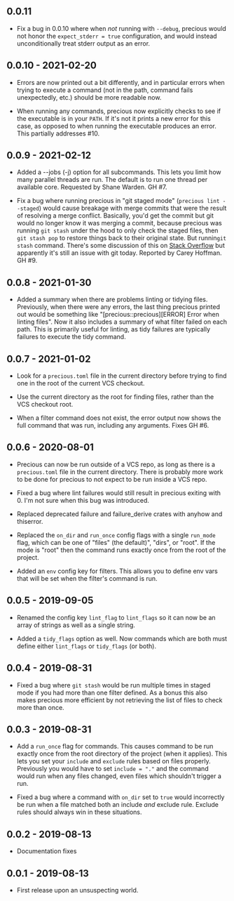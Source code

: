 ## 0.0.11

* Fix a bug in 0.0.10 where when *not* running with `--debug`, precious would
  not honor the `expect_stderr = true` configuration, and would instead
  unconditionally treat stderr output as an error.


## 0.0.10 - 2021-02-20

* Errors are now printed out a bit differently, and in particular errors when
  trying to execute a command (not in the path, command fails unexpectedly,
  etc.) should be more readable now.

* When running any commands, precious now explicitly checks to see if the
  executable is in your `PATH`. If it's not it prints a new error for this
  case, as opposed to when running the executable produces an error. This
  partially addresses #10.


## 0.0.9 - 2021-02-12

* Added a --jobs (-j) option for all subcommands. This lets you limit how many
  parallel threads are run. The default is to run one thread per available
  core. Requested by Shane Warden. GH #7.

* Fix a bug where running precious in "git staged mode" (`precious lint
  --staged`) would cause breakage with merge commits that were the result of
  resolving a merge conflict. Basically, you'd get the commit but git would no
  longer know it was merging a commit, because precious was running `git
  stash` under the hood to only check the staged files, then `git stash pop`
  to restore things back to their original state. But runnin`git stash`
  command. There's some discussion of this on [Stack
  Overflow](https://stackoverflow.com/questions/24637571/merge-status-lost-when-stashing)
  but apparently it's still an issue with git today. Reported by Carey
  Hoffman. GH #9.


## 0.0.8 - 2021-01-30

* Added a summary when there are problems linting or tidying
  files. Previously, when there were any errors, the last thing precious
  printed out would be something like "[precious::precious][ERROR] Error when
  linting files". Now it also includes a summary of what filter failed on each
  path. This is primarily useful for linting, as tidy failures are typically
  failures to execute the tidy command.


## 0.0.7 - 2021-01-02

* Look for a `precious.toml` file in the current directory before trying to
  find one in the root of the current VCS checkout.

* Use the current directory as the root for finding files, rather than the VCS
  checkout root.

* When a filter command does not exist, the error output now shows the full
  command that was run, including any arguments. Fixes GH #6.


## 0.0.6 - 2020-08-01

* Precious can now be run outside of a VCS repo, as long as there is a
  `precious.toml` file in the current directory. There is probably more work
  to be done for precious to not expect to be run inside a VCS repo.

* Fixed a bug where lint failures would still result in precious exiting
  with 0. I'm not sure when this bug was introduced.

* Replaced deprecated failure and failure_derive crates with anyhow and
  thiserror.

* Replaced the `on_dir` and `run_once` config flags with a single `run_mode`
  flag, which can be one of "files" (the default)", "dirs", or "root". If the
  mode is "root" then the command runs exactly once from the root of the
  project.

* Added an `env` config key for filters. This allows you to define env vars
  that will be set when the filter's command is run.


## 0.0.5 - 2019-09-05

* Renamed the config key `lint_flag` to `lint_flags` so it can now be an array
  of strings as well as a single string.

* Added a `tidy_flags` option as well. Now commands which are both must define
  either `lint_flags` or `tidy_flags` (or both).


## 0.0.4 - 2019-08-31

* Fixed a bug where `git stash` would be run multiple times in staged mode if
  you had more than one filter defined. As a bonus this also makes precious
  more efficient by not retrieving the list of files to check more than once.


## 0.0.3 - 2019-08-31

* Add a `run_once` flag for commands. This causes command to be run exactly
  once from the root directory of the project (when it applies). This lets you
  set your `include` and `exclude` rules based on files properly. Previously
  you would have to set `include = "."` and the command would run when any
  files changed, even files which shouldn't trigger a run.

* Fixed a bug where a command with `on_dir` set to `true` would incorrectly be
  run when a file matched both an include _and_ exclude rule. Exclude rules
  should always win in these situations.


## 0.0.2 - 2019-08-13

* Documentation fixes


## 0.0.1 - 2019-08-13

* First release upon an unsuspecting world.
